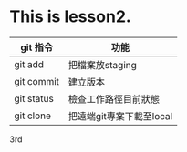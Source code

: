 # This is lesson2.

| git 指令  | 功能     |
| --------- | -------- |
| git add   | 把檔案放staging |
| git commit | 建立版本 |
| git status | 檢查工作路徑目前狀態 |
| git clone  | 把遠端git專案下載至local |
3rd 

